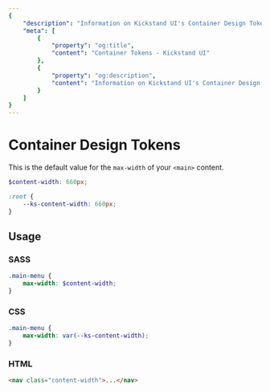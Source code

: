 ```yaml
---
{
    "description": "Information on Kickstand UI's Container Design Tokens",
    "meta": [
        {
            "property": "og:title",
            "content": "Container Tokens - Kickstand UI"
        },
        {
            "property": "og:description",
            "content": "Information on Kickstand UI's Container Design Tokens"
        }
    ]
}
---
```


# Container Design Tokens

This is the default value for the `max-width` of your `<main>` content.

```scss
$content-width: 660px;
```

```css
:root {
    --ks-content-width: 660px;
}
```

## Usage

### SASS

```scss
.main-menu {
    max-width: $content-width;
}
```

### CSS

```css
.main-menu {
    max-width: var(--ks-content-width);
}
```

### HTML

```html
<nav class="content-width">...</nav>
```

